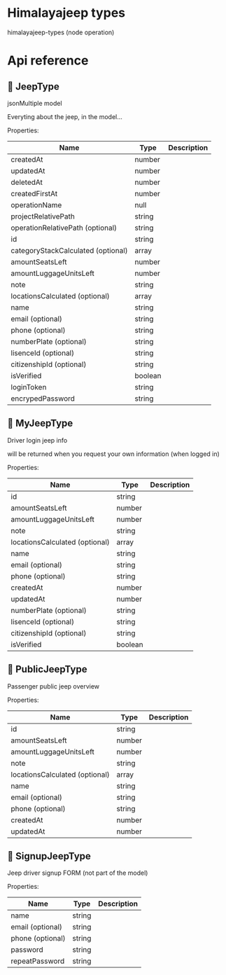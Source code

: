 # Himalayajeep types

himalayajeep-types (node operation)



# Api reference

## 🔸 JeepType

jsonMultiple model



Everyting about the jeep, in the model...





Properties: 

 | Name | Type | Description |
|---|---|---|
| createdAt  | number |  |
| updatedAt  | number |  |
| deletedAt  | number |  |
| createdFirstAt  | number |  |
| operationName  | null |  |
| projectRelativePath  | string |  |
| operationRelativePath (optional) | string |  |
| id  | string |  |
| categoryStackCalculated (optional) | array |  |
| amountSeatsLeft  | number |  |
| amountLuggageUnitsLeft  | number |  |
| note  | string |  |
| locationsCalculated (optional) | array |  |
| name  | string |  |
| email (optional) | string |  |
| phone (optional) | string |  |
| numberPlate (optional) | string |  |
| lisenceId (optional) | string |  |
| citizenshipId (optional) | string |  |
| isVerified  | boolean |  |
| loginToken  | string |  |
| encrypedPassword  | string |  |



## 🔹 MyJeepType

Driver login jeep info

will be returned when you request your own information (when logged in)





Properties: 

 | Name | Type | Description |
|---|---|---|
| id  | string |  |
| amountSeatsLeft  | number |  |
| amountLuggageUnitsLeft  | number |  |
| note  | string |  |
| locationsCalculated (optional) | array |  |
| name  | string |  |
| email (optional) | string |  |
| phone (optional) | string |  |
| createdAt  | number |  |
| updatedAt  | number |  |
| numberPlate (optional) | string |  |
| lisenceId (optional) | string |  |
| citizenshipId (optional) | string |  |
| isVerified  | boolean |  |



## 🔹 PublicJeepType

Passenger public jeep overview





Properties: 

 | Name | Type | Description |
|---|---|---|
| id  | string |  |
| amountSeatsLeft  | number |  |
| amountLuggageUnitsLeft  | number |  |
| note  | string |  |
| locationsCalculated (optional) | array |  |
| name  | string |  |
| email (optional) | string |  |
| phone (optional) | string |  |
| createdAt  | number |  |
| updatedAt  | number |  |



## 🔹 SignupJeepType

Jeep driver signup FORM (not part of the model)





Properties: 

 | Name | Type | Description |
|---|---|---|
| name  | string |  |
| email (optional) | string |  |
| phone (optional) | string |  |
| password  | string |  |
| repeatPassword  | string |  |


